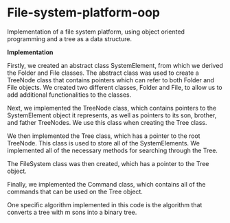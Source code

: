 # File-system-platform-oop
Implementation of a file system platform, using object oriented programming and a tree as a data structure.

**Implementation**

Firstly, we created an abstract class SystemElement, from which we derived the Folder and File classes. The abstract class was used to create a TreeNode class that contains pointers which can refer to both Folder and File objects. We created two different classes, Folder and File, to allow us to add additional functionalities to the classes.

Next, we implemented the TreeNode class, which contains pointers to the SystemElement object it represents, as well as pointers to its son, brother, and father TreeNodes. We use this class when creating the Tree class.

We then implemented the Tree class, which has a pointer to the root TreeNode. This class is used to store all of the SystemElements. We implemented all of the necessary methods for searching through the Tree.

The FileSystem class was then created, which has a pointer to the Tree object.

Finally, we implemented the Command class, which contains all of the commands that can be used on the Tree object.

One specific algorithm implemented in this code is the algorithm that converts a tree with m sons into a binary tree.
